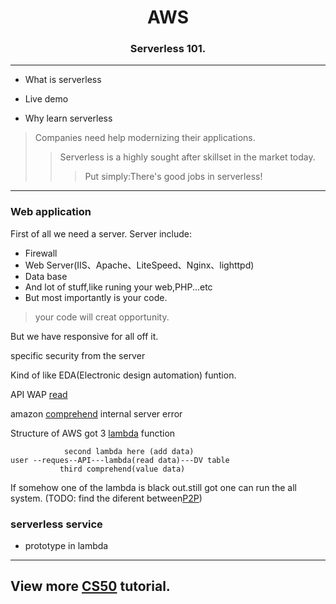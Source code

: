 <h1 align="center">AWS</h1>
<h3 align="center"> Serverless 101.</h3>

---


- What is serverless

- Live demo
>
- Why learn serverless
> Companies need help modernizing their applications.
>> Serverless is a highly sought after skillset in the market today.
>>> Put simply:There's good jobs in serverless!
---
### Web application
First of all we need a server.
Server include:
- Firewall
- Web Server(IIS、Apache、LiteSpeed、Nginx、lighttpd)
- Data base
- And lot of stuff,like runing your web,PHP...etc
- But most importantly is your code.
> your code will creat opportunity.

But we have responsive for all off it.



specific security from the server

Kind of like EDA(Electronic design automation) funtion.

API WAP
[read](https://www.kaspersky.com/resource-center/definitions/wep-vs-wpa)

amazon [comprehend](https://docs.aws.amazon.com/comprehend/latest/APIReference/API_StopTrainingEntityRecognizer.html) internal server error

Structure of AWS  got 3 [lambda](https://docs.aws.amazon.com/lambda/latest/dg/welcome.html) function
```
            second lambda here (add data)
user --reques--API---lambda(read data)---DV table
           third comprehend(value data)
```
If somehow one of the lambda is black out.still got one can run the all system. (TODO: find the diferent between[P2P](https://stackoverflow.com/questions/57395944/aws-x-ray-shows-absurdly-long-invoke-time-for-p2p-lambda-call))

### serverless service

- prototype in lambda 

----
View more [CS50](https://www.edx.org/course/introduction-computer-science-harvardx-cs50x?g_acctid=724-505-4034&g_campaign=gs-b2c-nonbrand-tier1geo-partner-harvard-core&g_campaignid=15417765031&g_adgroupid=131210224478&g_adid=588991333656&g_keyword=cs50&g_keywordid=kwd-296840910&g_network=g&utm_source=google&utm_campaign=gs-b2c-nonbrand-tier1geo-partner-harvard-core&utm_medium=cpc&utm_term=cs50&hsa_acc=7245054034&hsa_cam=15417765031&hsa_grp=131210224478&hsa_ad=588991333656&hsa_src=g&hsa_tgt=kwd-296840910&hsa_kw=cs50&hsa_mt=e&hsa_net=adwords&hsa_ver=3&gclid=CjwKCAjwh4ObBhAzEiwAHzZYU_20UQ28tstq2RaO8_qaM8ZO68CIjbDi8OoJIJwtoH5KaUcbLxqQSxoCQQ0QAvD_BwE) tutorial.
---